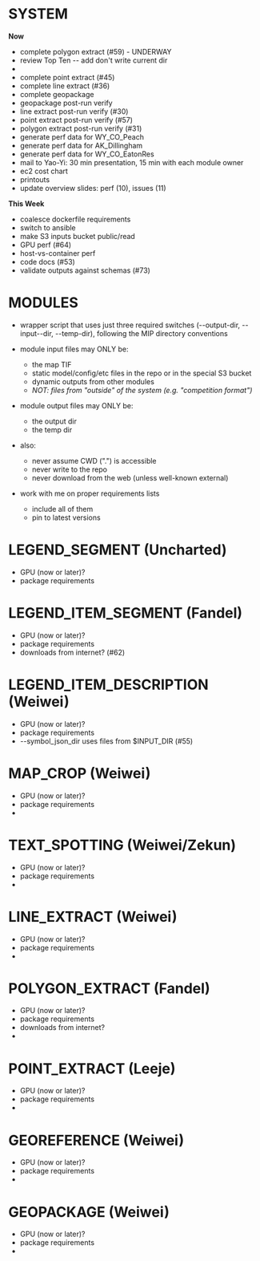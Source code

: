 # SYSTEM

**Now**

* complete polygon extract (#59) - UNDERWAY
* review Top Ten -- add don't write current dir
* 
* complete point extract (#45)
* complete line extract (#36)
* complete geopackage
* geopackage post-run verify
* line extract post-run verify (#30)
* point extract post-run verify (#57)
* polygon extract post-run verify (#31)
* generate perf data for WY_CO_Peach
* generate perf data for AK_Dillingham
* generate perf data for WY_CO_EatonRes
* mail to Yao-Yi: 30 min presentation, 15 min with each module owner 
* ec2 cost chart
* printouts
* update overview slides: perf (10), issues (11)

**This Week**

* coalesce dockerfile requirements
* switch to ansible
* make S3 inputs bucket public/read
* GPU perf (#64)
* host-vs-container perf
* code docs (#53)
* validate outputs against schemas (#73)


# MODULES

* wrapper script that uses just three required switches (--output-dir, --input--dir,
    --temp-dir), following the MIP directory conventions

* module input files may ONLY be:
    * the map TIF
    * static model/config/etc files in the repo or in the special S3 bucket
    * dynamic outputs from other modules
    * _NOT: files from "outside" of the system (e.g. "competition format")_

* module output files may ONLY be:
    * the output dir
    * the temp dir

* also:
    * never assume CWD (".") is accessible
    * never write to the repo
    * never download from the web (unless well-known external)

* work with me on proper requirements lists
    * include all of them
    * pin to latest versions


# LEGEND_SEGMENT (Uncharted)

* GPU (now or later)?
* package requirements


# LEGEND_ITEM_SEGMENT (Fandel)

* GPU (now or later)?
* package requirements
* downloads from internet? (#62)


# LEGEND_ITEM_DESCRIPTION (Weiwei)

* GPU (now or later)?
* package requirements
* --symbol_json_dir uses files from $INPUT_DIR (#55)


# MAP_CROP (Weiwei)

* GPU (now or later)?
* package requirements
* 


# TEXT_SPOTTING (Weiwei/Zekun)

* GPU (now or later)?
* package requirements
* 


# LINE_EXTRACT (Weiwei)

* GPU (now or later)?
* package requirements
* 


# POLYGON_EXTRACT (Fandel)

* GPU (now or later)?
* package requirements
* downloads from internet?
* 


# POINT_EXTRACT (Leeje)

* GPU (now or later)?
* package requirements
* 


# GEOREFERENCE (Weiwei)

* GPU (now or later)?
* package requirements
* 


# GEOPACKAGE (Weiwei)
 
* GPU (now or later)?
* package requirements
* 
